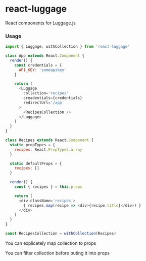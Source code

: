 # react-luggage

React components for Luggage.js

### Usage

```js
import { Luggage, withCollection } from 'react-luggage'

class App extends React.Component {
  render() {
    const credentials = {
      API_KEY: 'someapikey'
    }

    return (
      <Luggage
        collection='recipes'
        creadentials={credentials}
        redirectUrl='/app'
      >
        <RecipesCollection />
      </Luggage>
    )
  }
}

class Recipes extends React.Component {
  static propTypes = {
    recipes: React.PropTypes.array
  }

  static defaultProps = {
    recipes: []
  }

  render() {
    const { recipes } = this.props

    return (
      <div className='recipes'>
        { recipes.map(recipe => <div>{recipe.title}</div>) }
      </div>
    )
  }
}

const RecipesCollection = withCollection(Recipes)
```

You can explicetely map collection to props

You can filter collection before puting it into props
